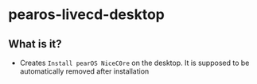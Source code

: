# pearos-livecd-desktop

## What is it?
* Creates `Install pearOS NiceC0re` on the desktop. It is supposed to be automatically removed after installation
